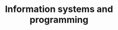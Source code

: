 ---
title: Information systems and programming
organization: Permskiy khimiko-tekhnologicheskiy tekhnikum 
organizationUrl: https://phtt.ru/
location: Perm, RU
start: 1997-09-01
end: 1999-06-25
---